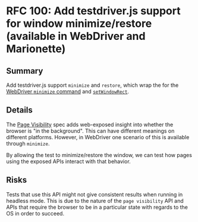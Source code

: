 # RFC 100: Add testdriver.js support for window minimize/restore (available in WebDriver and Marionette)

## Summary

Add testdriver.js support `minimize` and `restore`, which wrap the for the [WebDriver `minimize` command](https://w3c.github.io/webdriver/#minimize-window) and [`setWindowRect`](https://w3c.github.io/webdriver/#set-window-rect).

## Details

The [Page Visibility](https://www.w3.org/TR/page-visibility-2/) spec adds web-exposed insight into
whether the browser is "in the background". This can have different meanings on different platforms.
However, in WebDriver one scenario of this is available through `minimize`.

By allowing the test to minimize/restore the window, we can test how pages using the exposed APIs
interact with that behavior.

## Risks

Tests that use this API might not give consistent results when running in headless mode.
This is due to the nature of the `page visibility` API and APIs that require the browser to be
in a particular state with regards to the OS in order to succeed.
